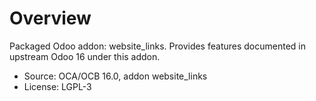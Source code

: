 # Overview

Packaged Odoo addon: website_links. Provides features documented in upstream Odoo 16 under this addon.

- Source: OCA/OCB 16.0, addon website_links
- License: LGPL-3
